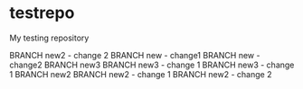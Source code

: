 testrepo
========
My testing repository

BRANCH new2 - change 2
BRANCH new - change1
BRANCH new - change2
BRANCH new3
BRANCH new3 - change 1
BRANCH new3 - change 1
BRANCH new2
BRANCH new2 - change 1
BRANCH new2 - change 2

